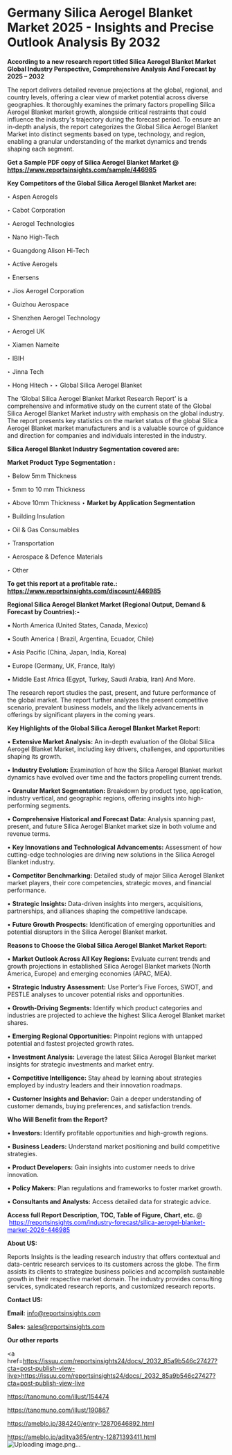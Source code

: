 # Germany Silica Aerogel Blanket Market 2025 - Insights and Precise Outlook Analysis By 2032

<strong>According to a new research report titled Silica Aerogel Blanket Market Global Industry Perspective, Comprehensive Analysis And Forecast by 2025 – 2032</strong>

The report delivers detailed revenue projections at the global, regional, and country levels, offering a clear view of market potential across diverse geographies. It thoroughly examines the primary factors propelling Silica Aerogel Blanket market growth, alongside critical restraints that could influence the industry's trajectory during the forecast period. To ensure an in-depth analysis, the report categorizes the Global Silica Aerogel Blanket Market into distinct segments based on type, technology, and region, enabling a granular understanding of the market dynamics and trends shaping each segment.

<strong>Get a Sample PDF copy of Silica Aerogel Blanket Market </strong><strong>@<a href=https://www.reportsinsights.com/sample/446985 style=color:#0000ff;> https://www.reportsinsights.com/sample/446985</a></strong></font>

<strong>Key Competitors of the Global Silica Aerogel Blanket Market are:</strong>

‣ Aspen Aerogels

‣ Cabot Corporation

‣ Aerogel Technologies

‣ Nano High-Tech

‣ Guangdong Alison Hi-Tech

‣ Active Aerogels

‣ Enersens

‣ Jios Aerogel Corporation

‣ Guizhou Aerospace

‣ Shenzhen Aerogel Technology

‣ Aerogel UK

‣ Xiamen Nameite

‣ IBIH

‣ Jinna Tech

‣ Hong Hitech
‣ 
‣ Global Silica Aerogel Blanket

The ‘Global Silica Aerogel Blanket Market Research Report’ is a comprehensive and informative study on the current state of the Global Silica Aerogel Blanket Market industry with emphasis on the global industry. The report presents key statistics on the market status of the global Silica Aerogel Blanket market manufacturers and is a valuable source of guidance and direction for companies and individuals interested in the industry.

<strong>Silica Aerogel Blanket Industry Segmentation covered are:</strong>

<strong>Market Product Type Segmentation :</strong>

‣ Below 5mm Thickness

‣ 5mm to 10 mm Thickness

‣ Above 10mm Thickness
‣ 
<strong>Market by Application Segmentation</strong>

‣ Building Insulation

‣ Oil & Gas Consumables

‣ Transportation

‣ Aerospace & Defence Materials

‣ Other

<strong>To get this report at a profitable rate.: <a href=https://www.reportsinsights.com/discount/446985 style=color:#0000ff;>https://www.reportsinsights.com/discount/446985</a></strong></font>

<strong>Regional Silica Aerogel Blanket Market (Regional Output, Demand &amp; Forecast by Countries):-</strong>

• North America (United States, Canada, Mexico)

• South America ( Brazil, Argentina, Ecuador, Chile)

• Asia Pacific (China, Japan, India, Korea)

• Europe (Germany, UK, France, Italy)

• Middle East Africa (Egypt, Turkey, Saudi Arabia, Iran) And More.

The research report studies the past, present, and future performance of the global market. The report further analyzes the present competitive scenario, prevalent business models, and the likely advancements in offerings by significant players in the coming years.

<strong>Key Highlights of the Global Silica Aerogel Blanket Market Report:</strong>

• <strong>Extensive Market Analysis:</strong> An in-depth evaluation of the Global Silica Aerogel Blanket Market, including key drivers, challenges, and opportunities shaping its growth.

• <strong>Industry Evolution:</strong> Examination of how the Silica Aerogel Blanket market dynamics have evolved over time and the factors propelling current trends.

• <strong>Granular Market Segmentation:</strong> Breakdown by product type, application, industry vertical, and geographic regions, offering insights into high-performing segments.

• <strong>Comprehensive Historical and Forecast Data:</strong> Analysis spanning past, present, and future Silica Aerogel Blanket market size in both volume and revenue terms.

• <strong>Key Innovations and Technological Advancements:</strong> Assessment of how cutting-edge technologies are driving new solutions in the Silica Aerogel Blanket industry.

• <strong>Competitor Benchmarking:</strong> Detailed study of major Silica Aerogel Blanket market players, their core competencies, strategic moves, and financial performance.

• <strong>Strategic Insights:</strong> Data-driven insights into mergers, acquisitions, partnerships, and alliances shaping the competitive landscape.

• <strong>Future Growth Prospects:</strong> Identification of emerging opportunities and potential disruptors in the Silica Aerogel Blanket market.

<strong>Reasons to Choose the Global Silica Aerogel Blanket Market Report:</strong>

• <strong>Market Outlook Across All Key Regions:</strong> Evaluate current trends and growth projections in established Silica Aerogel Blanket markets (North America, Europe) and emerging economies (APAC, MEA).

• <strong>Strategic Industry Assessment:</strong> Use Porter’s Five Forces, SWOT, and PESTLE analyses to uncover potential risks and opportunities.

• <strong>Growth-Driving Segments:</strong> Identify which product categories and industries are projected to achieve the highest Silica Aerogel Blanket market shares.

• <strong>Emerging Regional Opportunities:</strong> Pinpoint regions with untapped potential and fastest projected growth rates.

• <strong>Investment Analysis:</strong> Leverage the latest Silica Aerogel Blanket market insights for strategic investments and market entry.

• <strong>Competitive Intelligence:</strong> Stay ahead by learning about strategies employed by industry leaders and their innovation roadmaps.

• <strong>Customer Insights and Behavior:</strong> Gain a deeper understanding of customer demands, buying preferences, and satisfaction trends.

<strong>Who Will Benefit from the Report?</strong>

• <strong>Investors:</strong> Identify profitable opportunities and high-growth regions.

• <strong>Business Leaders:</strong> Understand market positioning and build competitive strategies.

• <strong>Product Developers:</strong> Gain insights into customer needs to drive innovation.

• <strong>Policy Makers:</strong> Plan regulations and frameworks to foster market growth.

• <strong>Consultants and Analysts:</strong> Access detailed data for strategic advice.
</ul>
<strong>Access full Report Description, TOC, Table of Figure, Chart, etc. </strong>@  <a href=https://reportsinsights.com/industry-forecast/silica-aerogel-blanket-market-2026-446985 style=color:#0000ff;>https://reportsinsights.com/industry-forecast/silica-aerogel-blanket-market-2026-446985</a></font>

<strong><strong>About US</strong>:</strong>

Reports Insights is the leading research industry that offers contextual and data-centric research services to its customers across the globe. The firm assists its clients to strategize business policies and accomplish sustainable growth in their respective market domain. The industry provides consulting services, syndicated research reports, and customized research reports.

<strong>Contact US:</strong>

<p class=""""><b>Email:</b> <a href=mailto:info@reportsinsights.com>info@reportsinsights.com</a></p>
<p class=""""><b>Sales:</b> <a href=mailto:sales@reportsinsights.com>sales@reportsinsights.com</a></p>

<strong>Our other reports</strong>

<a href=https://issuu.com/reportsinsights24/docs/_2032_85a9b546c27427?cta=post-publish-view-live>https://issuu.com/reportsinsights24/docs/_2032_85a9b546c27427?cta=post-publish-view-live</a>

<a href=https://tanomuno.com/illust/154474>https://tanomuno.com/illust/154474</a>

<a href=https://tanomuno.com/illust/190867>https://tanomuno.com/illust/190867</a>

<a href=https://ameblo.jp/384240/entry-12870646892.html>https://ameblo.jp/384240/entry-12870646892.html</a>

<a href=https://ameblo.jp/aditya365/entry-12871393411.html>https://ameblo.jp/aditya365/entry-12871393411.html</a>
![Uploading image.png…]()
